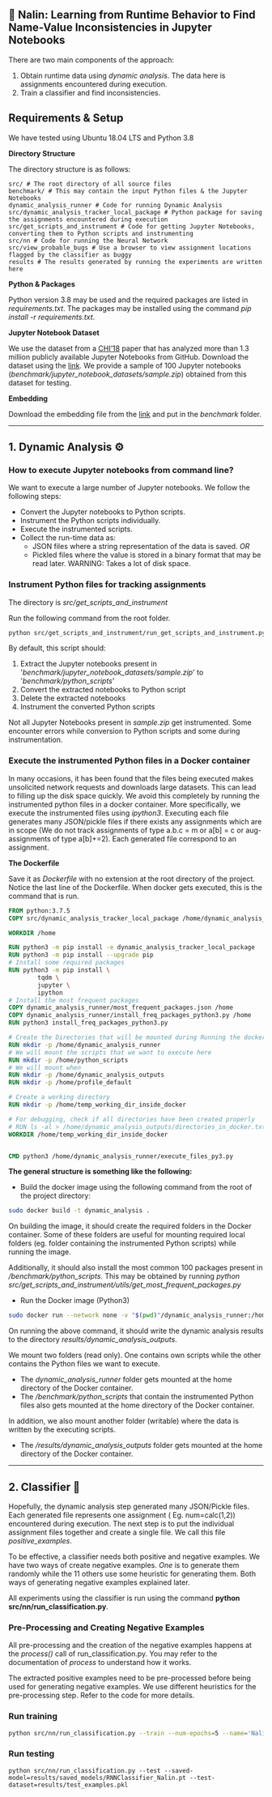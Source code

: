 🌸 Nalin: Learning from Runtime Behavior to Find Name-Value Inconsistencies in Jupyter Notebooks
---

There are two main components of the approach:

1. Obtain runtime data using _dynamic analysis_. The data here is assignments encountered during execution.
2. Train a classifier and find inconsistencies.

## Requirements & Setup

We have tested using Ubuntu 18.04 LTS and Python 3.8

**Directory Structure**

The directory structure is as follows:

```shell
src/ # The root directory of all source files
benchmark/ # This may contain the input Python files & the Jupyter Notebooks
dynamic_analysis_runner # Code for running Dynamic Analysis
src/dynamic_analysis_tracker_local_package # Python package for saving the assignments encountered during execution
src/get_scripts_and_instrument # Code for getting Jupyter Notebooks, converting them to Python scripts and instrumenting
src/nn # Code for running the Neural Network 
src/view_probable_bugs # Use a browser to view assignment locations flagged by the classifier as buggy
results # The results generated by running the experiments are written here
```

**Python & Packages**

Python version 3.8 may be used and the required packages are listed in _requirements.txt_. The packages may be installed using the command _pip install -r requirements.txt_.

**Jupyter Notebook Dataset**

We use the dataset from a [CHI’18](https://dl.acm.org/doi/10.1145/3173574.3173606) paper that has analyzed more than 1.3 million publicly available Jupyter 
Notebooks from GitHub. Download the dataset using the [link](https://library.ucsd.edu/dc/collection/bb6931851t).
We provide a sample of 100 Jupyter notebooks (_benchmark/jupyter_notebook_datasets/sample.zip_) obtained from this dataset for testing. 

**Embedding**

Download the embedding file from the [link](https://u.pcloud.link/publink/show?code=XZyeJaXZrnrbvwzBcYSOWYgzsn4usJ6DOqPy) and put in the _benchmark_ folder.

---

## 1. Dynamic Analysis ⚙️


### How to execute Jupyter notebooks from command line?

We want to execute a large number of Jupyter notebooks. We follow the following steps:

- Convert the Jupyter notebooks to Python scripts.
- Instrument the Python scripts individually.
- Execute the instrumented scripts.
- Collect the run-time data as:
    - JSON files where a string representation of the data is saved. _OR_
    - Pickled files where the value is stored in a binary format that may be read later. WARNING: Takes a lot of disk
      space.

### Instrument Python files for tracking assignments

The directory is _src/get_scripts_and_instrument_

Run the following command from the root folder.

```bash
python src/get_scripts_and_instrument/run_get_scripts_and_instrument.py
```

By default, this script should: 
1) Extract the Jupyter notebooks present in '_benchmark/jupyter_notebook_datasets/sample.zip_' to '_benchmark/python_scripts_'
2) Convert the extracted notebooks to Python script 
3) Delete the extracted notebooks
4) Instrument the converted Python scripts

Not all Jupyter Notebooks present in _sample.zip_ get instrumented. Some encounter errors while conversion to Python
scripts and some during instrumentation. 

### Execute the instrumented Python files in a Docker container

In many occasions, it has been found that the files being executed makes unsolicited network requests and downloads
large datasets. This can lead to filling up the disk space quickly. We avoid this completely by running the instrumented
python files in a docker container. More specifically, we execute the instrumented files using _ipython3_. Executing
each file generates many JSON/pickle files if there exists any assignments which are in scope (We do not track
assignments of type a.b.c = m or a\[b] = c or aug-assignments of type a\[b]+=2). Each generated file correspond to an
assignment.

**The Dockerfile**

Save it as _Dockerfile_ with no extension at the root directory of the project. Notice the last line of the Dockerfile.
When docker gets executed, this is the command that is run.

```dockerfile
FROM python:3.7.5
COPY src/dynamic_analysis_tracker_local_package /home/dynamic_analysis_tracker_local_package

WORKDIR /home

RUN python3 -m pip install -e dynamic_analysis_tracker_local_package
RUN python3 -m pip install --upgrade pip
# Install some required packages
RUN python3 -m pip install \
        tqdm \
        jupyter \
        ipython 
# Install the most frequent packages
COPY dynamic_analysis_runner/most_frequent_packages.json /home
COPY dynamic_analysis_runner/install_freq_packages_python3.py /home
RUN python3 install_freq_packages_python3.py

# Create the Directories that will be mounted during Running the docker container
RUN mkdir -p /home/dynamic_analysis_runner
# We will mount the scripts that we want to execute here
RUN mkdir -p /home/python_scripts
# We will mount when 
RUN mkdir -p /home/dynamic_analysis_outputs
RUN mkdir -p /home/profile_default

# Create a working directory
RUN mkdir -p /home/temp_working_dir_inside_docker

# For debugging, check if all directories have been created properly
# RUN ls -al > /home/dynamic_analysis_outputs/directories_in_docker.txt
WORKDIR /home/temp_working_dir_inside_docker


CMD python3 /home/dynamic_analysis_runner/execute_files_py3.py
```

**The general structure is something like the following:**

- Build the docker image using the following command from the root of the project directory:

```bash
sudo docker build -t dynamic_analysis .
```

On building the image, it should create the required folders in the Docker container. Some of these 
folders are useful for mounting required local folders (eg. folder containing the instrumented Python scripts) while running the image.

Additionally, it should also install the most common 100 packages present in _/benchmark/python_scripts_. This may be obtained by running
_python src/get_scripts_and_instrument/utils/get_most_frequent_packages.py_

- Run the Docker image (Python3)

```bash
sudo docker run --network none -v "$(pwd)"/dynamic_analysis_runner:/home/dynamic_analysis_runner:ro -v "$(pwd)"/benchmark/python_scripts:/home/python_scripts:ro  -v "$(pwd)"/results/dynamic_analysis_outputs:/home/dynamic_analysis_outputs -v "$(pwd)"/profile_default:/home/profile_default:Z -it --rm dynamic-analysis-py3
```

On running the above command, it should write the dynamic analysis results to the directory _results/dynamic_analysis_outputs_.

We mount two folders (read only). One contains own scripts while the other contains the Python files we want to
execute. 
  - The _dynamic_analysis_runner_ folder gets mounted at the home directory of the Docker container.
  - The _/benchmark/python_scripts_ that contain the instrumented Python files also gets mounted at the home directory of the Docker container.

In addition, we also mount another folder (writable) where the data is written by the executing scripts.
  - The _/results/dynamic_analysis_outputs_ folder gets mounted at the home directory of the Docker container.

---

## 2. Classifier 🧐

Hopefully, the dynamic analysis step generated many JSON/Pickle files. Each generated file represents one assignment (
Eg. num=calc(1,2)) encountered during execution. The next step is to put the individual assignment files together and create a single
file. We call this file _positive_examples_.

To be effective, a classifier needs both positive and negative examples. We have two ways of create negative examples.
_One_ is to generate them randomly while the 11 others use some heuristic for generating them. Both ways of generating
negative examples explained later.

All experiments using the classifier is run using the command **python src/nn/run_classification.py**.

### Pre-Processing and Creating Negative Examples

All pre-processing and the creation of the negative examples happens at the _process()_ call of run_classification.py.
You may refer to the documentation of _process_ to understand how it works.

The extracted positive examples need to be pre-processed before being used for generating negative examples. We use
different heuristics for the pre-processing step. Refer to the code for more details.

### Run training

````bash
python src/nn/run_classification.py --train --num-epochs=5 --name='Nalin'
````

### Run testing

````shell
python src/nn/run_classification.py --test --saved-model=results/saved_models/RNNClassifier_Nalin.pt --test-dataset=results/test_examples.pkl
````